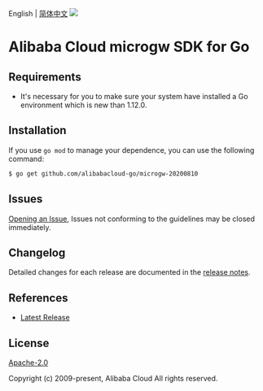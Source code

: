 English | [简体中文](README-CN.md)
![](https://aliyunsdk-pages.alicdn.com/icons/AlibabaCloud.svg)

# Alibaba Cloud microgw SDK for Go

## Requirements
- It's necessary for you to make sure your system have installed a Go environment which is new than 1.12.0.

## Installation
If you use `go mod` to manage your dependence, you can use the following command:

```sh
$ go get github.com/alibabacloud-go/microgw-20200810
```

## Issues
[Opening an Issue](https://github.com/aliyun/alibabacloud-sdk/issues/new), Issues not conforming to the guidelines may be closed immediately.

## Changelog
Detailed changes for each release are documented in the [release notes](./ChangeLog.txt).

## References
* [Latest Release](https://github.com/aliyun/alibabacloud-sdk/)

## License
[Apache-2.0](http://www.apache.org/licenses/LICENSE-2.0)

Copyright (c) 2009-present, Alibaba Cloud All rights reserved.

